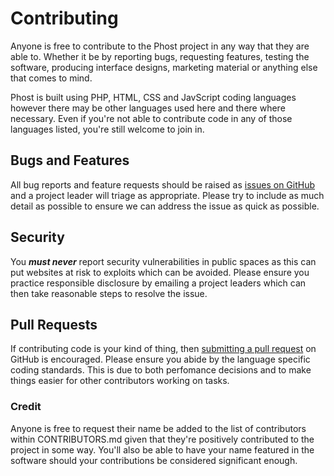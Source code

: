# Contributing

Anyone is free to contribute to the Phost project in any way that they are able to. Whether it be by reporting bugs, requesting features, testing the software, producing interface designs, marketing material or anything else that comes to mind.

Phost is built using PHP, HTML, CSS and JavScript coding languages however there may be other languages used here and there where necessary. Even if you're not able to contribute code in any of those languages listed, you're still welcome to join in.

## Bugs and Features

All bug reports and feature requests should be raised as [issues on GitHub](https://github.com/danieltj27/Phost/issues) and a project leader will triage as appropriate. Please try to include as much detail as possible to ensure we can address the issue as quick as possible.

## Security

You ***must never*** report security vulnerabilities in public spaces as this can put websites at risk to exploits which can be avoided. Please ensure you practice responsible disclosure by emailing a project leaders which can then take reasonable steps to resolve the issue.

## Pull Requests

If contributing code is your kind of thing, then [submitting a pull request](https://github.com/danieltj27/Phost/pulls) on GitHub is encouraged. Please ensure you abide by the language specific coding standards. This is due to both perfomance decisions and to make things easier for other contributors working on tasks.

### Credit

Anyone is free to request their name be added to the list of contributors within CONTRIBUTORS.md given that they're positively contributed to the project in some way. You'll also be able to have your name featured in the software should your contributions be considered significant enough.
